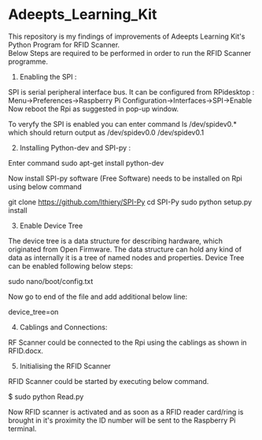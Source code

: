 # Adeepts_Learning_Kit
This repository is my findings of improvements of Adeepts Learning Kit's Python Program for RFID Scanner.  
Below Steps are required to be performed in order to run the RFID Scanner programme.    

1) Enabling the SPI : 

SPI is serial peripheral interface bus. It can be configured from RPidesktop : 
Menu->Preferences->Raspberry Pi Configuration->Interfaces->SPI->Enable 
Now reboot the Rpi as suggested in pop-up window.

To veryfy the SPI is enabled you can enter command ls /dev/spidev0.* which should return output as /dev/spidev0.0  /dev/spidev0.1

2) Installing Python-dev and SPI-py :

Enter command sudo apt-get install python-dev

Now install SPI-py software (Free Software) needs to be installed on Rpi using below command

git  clone https://github.com/lthiery/SPI-Py
cd SPI-Py
sudo python setup.py install

3) Enable Device Tree

The device tree is a data structure for describing hardware, which originated from Open Firmware. The data structure can hold any kind of data as internally it is a tree of named nodes and properties.
Device Tree can be enabled following below steps:

sudo nano/boot/config.txt

Now go to end of the file and add additional below line:

device_tree=on

4) Cablings and Connections:
 
 RF Scanner could be connected to the Rpi using the cablings as shown in RFID.docx.

5) Initialising the RFID Scanner

RFID Scanner could be started by executing below command.

$ sudo python Read.py

Now RFID scanner is activated and as soon as a RFID reader card/ring is brought in it's proximity the ID number will be sent to the Raspberry Pi terminal.


